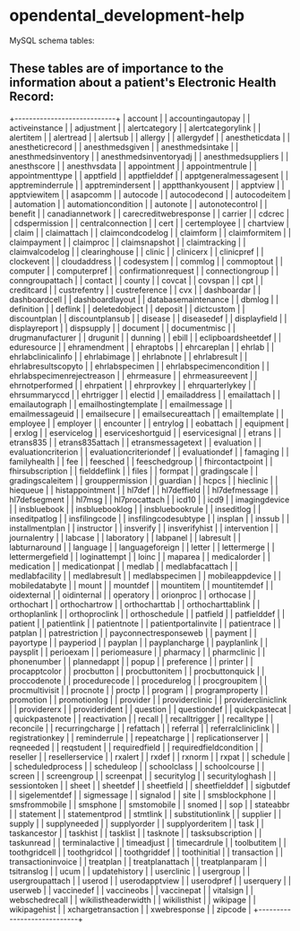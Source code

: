 # opendental_development-help
MySQL schema tables:

## These tables are of importance to the information about a patient's Electronic Health Record:
+----------------------------+
| account                    |
| accountingautopay          |
| activeinstance             |
| adjustment                 |
| alertcategory              |
| alertcategorylink          |
| alertitem                  |
| alertread                  |
| alertsub                   |
| allergy                    |
| allergydef                 |
| anestheticdata             |
| anestheticrecord           |
| anesthmedsgiven            |
| anesthmedsintake           |
| anesthmedsinventory        |
| anesthmedsinventoryadj     |
| anesthmedsuppliers         |
| anesthscore                |
| anesthvsdata               |
| appointment                |
| appointmentrule            |
| appointmenttype            |
| apptfield                  |
| apptfielddef               |
| apptgeneralmessagesent     |
| apptreminderrule           |
| apptremindersent           |
| apptthankyousent           |
| apptview                   |
| apptviewitem               |
| asapcomm                   |
| autocode                   |
| autocodecond               |
| autocodeitem               |
| automation                 |
| automationcondition        |
| autonote                   |
| autonotecontrol            |
| benefit                    |
| canadiannetwork            |
| carecreditwebresponse      |
| carrier                    |
| cdcrec                     |
| cdspermission              |
| centralconnection          |
| cert                       |
| certemployee               |
| chartview                  |
| claim                      |
| claimattach                |
| claimcondcodelog           |
| claimform                  |
| claimformitem              |
| claimpayment               |
| claimproc                  |
| claimsnapshot              |
| claimtracking              |
| claimvalcodelog            |
| clearinghouse              |
| clinic                     |
| clinicerx                  |
| clinicpref                 |
| clockevent                 |
| cloudaddress               |
| codesystem                 |
| commlog                    |
| commoptout                 |
| computer                   |
| computerpref               |
| confirmationrequest        |
| connectiongroup            |
| conngroupattach            |
| contact                    |
| county                     |
| covcat                     |
| covspan                    |
| cpt                        |
| creditcard                 |
| custrefentry               |
| custreference              |
| cvx                        |
| dashboardar                |
| dashboardcell              |
| dashboardlayout            |
| databasemaintenance        |
| dbmlog                     |
| definition                 |
| deflink                    |
| deletedobject              |
| deposit                    |
| dictcustom                 |
| discountplan               |
| discountplansub            |
| disease                    |
| diseasedef                 |
| displayfield               |
| displayreport              |
| dispsupply                 |
| document                   |
| documentmisc               |
| drugmanufacturer           |
| drugunit                   |
| dunning                    |
| ebill                      |
| eclipboardsheetdef         |
| eduresource                |
| ehramendment               |
| ehraptobs                  |
| ehrcareplan                |
| ehrlab                     |
| ehrlabclinicalinfo         |
| ehrlabimage                |
| ehrlabnote                 |
| ehrlabresult               |
| ehrlabresultscopyto        |
| ehrlabspecimen             |
| ehrlabspecimencondition    |
| ehrlabspecimenrejectreason |
| ehrmeasure                 |
| ehrmeasureevent            |
| ehrnotperformed            |
| ehrpatient                 |
| ehrprovkey                 |
| ehrquarterlykey            |
| ehrsummaryccd              |
| ehrtrigger                 |
| electid                    |
| emailaddress               |
| emailattach                |
| emailautograph             |
| emailhostingtemplate       |
| emailmessage               |
| emailmessageuid            |
| emailsecure                |
| emailsecureattach          |
| emailtemplate              |
| employee                   |
| employer                   |
| encounter                  |
| entrylog                   |
| eobattach                  |
| equipment                  |
| erxlog                     |
| eservicelog                |
| eserviceshortguid          |
| eservicesignal             |
| etrans                     |
| etrans835                  |
| etrans835attach            |
| etransmessagetext          |
| evaluation                 |
| evaluationcriterion        |
| evaluationcriteriondef     |
| evaluationdef              |
| famaging                   |
| familyhealth               |
| fee                        |
| feesched                   |
| feeschedgroup              |
| fhircontactpoint           |
| fhirsubscription           |
| fielddeflink               |
| files                      |
| formpat                    |
| gradingscale               |
| gradingscaleitem           |
| grouppermission            |
| guardian                   |
| hcpcs                      |
| hieclinic                  |
| hiequeue                   |
| histappointment            |
| hl7def                     |
| hl7deffield                |
| hl7defmessage              |
| hl7defsegment              |
| hl7msg                     |
| hl7procattach              |
| icd10                      |
| icd9                       |
| imagingdevice              |
| insbluebook                |
| insbluebooklog             |
| insbluebookrule            |
| inseditlog                 |
| inseditpatlog              |
| insfilingcode              |
| insfilingcodesubtype       |
| insplan                    |
| inssub                     |
| installmentplan            |
| instructor                 |
| insverify                  |
| insverifyhist              |
| intervention               |
| journalentry               |
| labcase                    |
| laboratory                 |
| labpanel                   |
| labresult                  |
| labturnaround              |
| language                   |
| languageforeign            |
| letter                     |
| lettermerge                |
| lettermergefield           |
| loginattempt               |
| loinc                      |
| maparea                    |
| medicalorder               |
| medication                 |
| medicationpat              |
| medlab                     |
| medlabfacattach            |
| medlabfacility             |
| medlabresult               |
| medlabspecimen             |
| mobileappdevice            |
| mobiledatabyte             |
| mount                      |
| mountdef                   |
| mountitem                  |
| mountitemdef               |
| oidexternal                |
| oidinternal                |
| operatory                  |
| orionproc                  |
| orthocase                  |
| orthochart                 |
| orthochartrow              |
| orthocharttab              |
| orthocharttablink          |
| orthoplanlink              |
| orthoproclink              |
| orthoschedule              |
| patfield                   |
| patfielddef                |
| patient                    |
| patientlink                |
| patientnote                |
| patientportalinvite        |
| patientrace                |
| patplan                    |
| patrestriction             |
| payconnectresponseweb      |
| payment                    |
| payortype                  |
| payperiod                  |
| payplan                    |
| payplancharge              |
| payplanlink                |
| paysplit                   |
| perioexam                  |
| periomeasure               |
| pharmacy                   |
| pharmclinic                |
| phonenumber                |
| plannedappt                |
| popup                      |
| preference                 |
| printer                    |
| procapptcolor              |
| procbutton                 |
| procbuttonitem             |
| procbuttonquick            |
| proccodenote               |
| procedurecode              |
| procedurelog               |
| procgroupitem              |
| procmultivisit             |
| procnote                   |
| proctp                     |
| program                    |
| programproperty            |
| promotion                  |
| promotionlog               |
| provider                   |
| providerclinic             |
| providercliniclink         |
| providererx                |
| providerident              |
| question                   |
| questiondef                |
| quickpastecat              |
| quickpastenote             |
| reactivation               |
| recall                     |
| recalltrigger              |
| recalltype                 |
| reconcile                  |
| recurringcharge            |
| refattach                  |
| referral                   |
| referralcliniclink         |
| registrationkey            |
| reminderrule               |
| repeatcharge               |
| replicationserver          |
| reqneeded                  |
| reqstudent                 |
| requiredfield              |
| requiredfieldcondition     |
| reseller                   |
| resellerservice            |
| rxalert                    |
| rxdef                      |
| rxnorm                     |
| rxpat                      |
| schedule                   |
| scheduledprocess           |
| scheduleop                 |
| schoolclass                |
| schoolcourse               |
| screen                     |
| screengroup                |
| screenpat                  |
| securitylog                |
| securityloghash            |
| sessiontoken               |
| sheet                      |
| sheetdef                   |
| sheetfield                 |
| sheetfielddef              |
| sigbutdef                  |
| sigelementdef              |
| sigmessage                 |
| signalod                   |
| site                       |
| smsblockphone              |
| smsfrommobile              |
| smsphone                   |
| smstomobile                |
| snomed                     |
| sop                        |
| stateabbr                  |
| statement                  |
| statementprod              |
| stmtlink                   |
| substitutionlink           |
| supplier                   |
| supply                     |
| supplyneeded               |
| supplyorder                |
| supplyorderitem            |
| task                       |
| taskancestor               |
| taskhist                   |
| tasklist                   |
| tasknote                   |
| tasksubscription           |
| taskunread                 |
| terminalactive             |
| timeadjust                 |
| timecardrule               |
| toolbutitem                |
| toothgridcell              |
| toothgridcol               |
| toothgriddef               |
| toothinitial               |
| transaction                |
| transactioninvoice         |
| treatplan                  |
| treatplanattach            |
| treatplanparam             |
| tsitranslog                |
| ucum                       |
| updatehistory              |
| userclinic                 |
| usergroup                  |
| usergroupattach            |
| userod                     |
| userodapptview             |
| userodpref                 |
| userquery                  |
| userweb                    |
| vaccinedef                 |
| vaccineobs                 |
| vaccinepat                 |
| vitalsign                  |
| webschedrecall             |
| wikilistheaderwidth        |
| wikilisthist               |
| wikipage                   |
| wikipagehist               |
| xchargetransaction         |
| xwebresponse               |
| zipcode                    |
+----------------------------+
